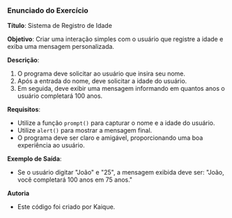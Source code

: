 ### Enunciado do Exercício
 
**Título**: Sistema de Registro de Idade
 
**Objetivo**: Criar uma interação simples com o usuário que registre a idade e exiba uma mensagem personalizada.
 
**Descrição**:
1. O programa deve solicitar ao usuário que insira seu nome.
2. Após a entrada do nome, deve solicitar a idade do usuário.
3. Em seguida, deve exibir uma mensagem informando em quantos anos o usuário completará 100 anos.
 
**Requisitos**:
- Utilize a função `prompt()` para capturar o nome e a idade do usuário.
- Utilize `alert()` para mostrar a mensagem final.
- O programa deve ser claro e amigável, proporcionando uma boa experiência ao usuário.
 
**Exemplo de Saída**:
- Se o usuário digitar "João" e "25", a mensagem exibida deve ser: "João, você completará 100 anos em 75 anos."

**Autoria**
- Este código foi criado por Kaique. 